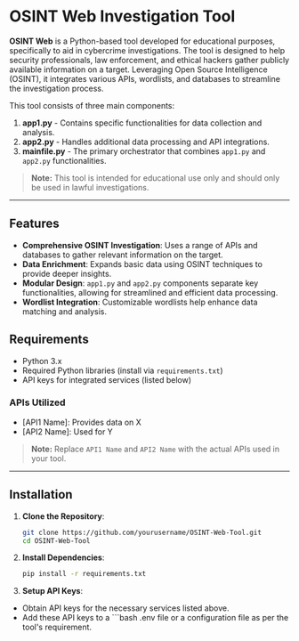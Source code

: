 # OSINT Web Investigation Tool

**OSINT Web** is a Python-based tool developed for educational purposes, specifically to aid in cybercrime investigations. The tool is designed to help security professionals, law enforcement, and ethical hackers gather publicly available information on a target. Leveraging Open Source Intelligence (OSINT), it integrates various APIs, wordlists, and databases to streamline the investigation process.

This tool consists of three main components:
1. **app1.py** - Contains specific functionalities for data collection and analysis.
2. **app2.py** - Handles additional data processing and API integrations.
3. **mainfile.py** - The primary orchestrator that combines `app1.py` and `app2.py` functionalities.

> **Note:** This tool is intended for educational use only and should only be used in lawful investigations.

---

## Features

- **Comprehensive OSINT Investigation**: Uses a range of APIs and databases to gather relevant information on the target.
- **Data Enrichment**: Expands basic data using OSINT techniques to provide deeper insights.
- **Modular Design**: `app1.py` and `app2.py` components separate key functionalities, allowing for streamlined and efficient data processing.
- **Wordlist Integration**: Customizable wordlists help enhance data matching and analysis.

## Requirements

- Python 3.x
- Required Python libraries (install via `requirements.txt`)
- API keys for integrated services (listed below)

### APIs Utilized

- [API1 Name]: Provides data on X
- [API2 Name]: Used for Y

> **Note:** Replace `API1 Name` and `API2 Name` with the actual APIs used in your tool.

---

## Installation

1. **Clone the Repository**:
   ```bash
   git clone https://github.com/yourusername/OSINT-Web-Tool.git
   cd OSINT-Web-Tool

2. **Install Dependencies**:
   ```bash
   pip install -r requirements.txt

3. **Setup API Keys**:
- Obtain API keys for the necessary services listed above.
- Add these API keys to a ```bash .env  file or a configuration file as per the tool's requirement.
   
